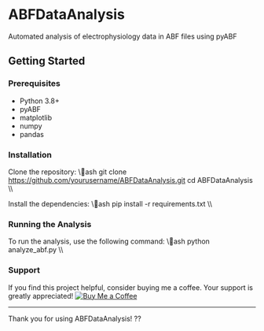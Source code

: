 # ABFDataAnalysis

Automated analysis of electrophysiology data in ABF files using pyABF

## Getting Started

### Prerequisites

- Python 3.8+
- pyABF
- matplotlib
- numpy
- pandas

### Installation

Clone the repository:
\\\ash
git clone https://github.com/yourusername/ABFDataAnalysis.git
cd ABFDataAnalysis
\\\

Install the dependencies:
\\\ash
pip install -r requirements.txt
\\\

### Running the Analysis

To run the analysis, use the following command:
\\\ash
python analyze_abf.py
\\\

### Support

If you find this project helpful, consider buying me a coffee. Your support is greatly appreciated!
[![Buy Me a Coffee](https://img.shields.io/badge/Donate-Buy%20Me%20a%20Coffee-yellow)](https://paypal.me/barki0)

---

Thank you for using ABFDataAnalysis! ??
